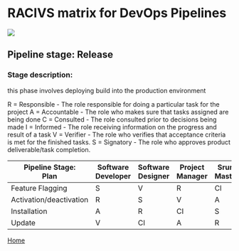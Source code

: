 # __RACIVS matrix for DevOps Pipelines__   

<img src="https://user-images.githubusercontent.com/10748736/112030685-6c81be80-8b32-11eb-94b8-c2c01b8f4581.png">

## __Pipeline stage:__  Release  
### __Stage description:__  
this phase involves deploying build into the production environment

R = Responsible - The role responsible for doing a particular task for the project
A = Accountable - The role who makes sure that tasks assigned are being done
C = Consulted -  The role consulted prior to decisions being made
I = Informed -  The role receiving information on the progress and result of a task
V = Verifier - The role who verifies that acceptance criteria is met for the finished tasks.
S = Signatory - The role who approves product deliverable/task completion.

| Pipeline Stage:<br>Plan  |Software Developer  | Software Designer  |Project Manager  |Srum Master  | User    | Product Owner    |
|------------------------  |------------------- |------------------- |---------------- |------------ |-------- |-----------------
| Feature Flagging         |              S     |          V         |       R         |       CI    |         |        A         |
| Activation/deactivation  |              R     |          S         |       V         |       A     |         |        CI        |
| Installation             |              A     |          R         |       CI        |       S     |         |        V         |
| Update                   |              V     |          CI        |       A         |       R     |         |        S         |

  
[Home](../index.md)  
